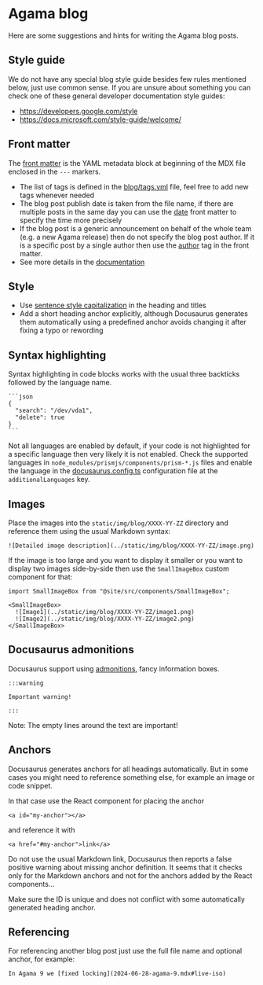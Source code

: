 # Agama blog

Here are some suggestions and hints for writing the Agama blog posts.

## Style guide

We do not have any special blog style guide besides few rules mentioned below, just use common
sense. If you are unsure about something you can check one of these general developer documentation
style guides:

- https://developers.google.com/style
- https://docs.microsoft.com/style-guide/welcome/

## Front matter

The [front matter](https://docusaurus.io/docs/markdown-features#front-matter) is the YAML metadata
block at beginning of the MDX file enclosed in the `---` markers.

- The list of tags is defined in the [blog/tags.yml](blog/tags.yml) file, feel free to add new tags
  whenever needed
- The blog post publish date is taken from the file name, if there are multiple posts in the same
  day you can use the [date](https://docusaurus.io/docs/blog#blog-post-date) front matter to specify
  the time more precisely
- If the blog post is a generic announcement on behalf of the whole team (e.g. a new Agama release)
  then do not specify the blog post author. If it is a specific post by a single author then use the
  [author](https://docusaurus.io/docs/blog#inline-authors) tag in the front matter.
- See more details in the
  [documentation](https://docusaurus.io/docs/api/plugins/@docusaurus/plugin-content-blog#markdown-front-matter)

## Style

- Use [sentence style capitalization](
  https://developers.google.com/style/capitalization#capitalization-in-titles-and-headings) in the
  heading and titles
- Add a short heading anchor explicitly, although Docusaurus generates them automatically using a
  predefined anchor avoids changing it after fixing a typo or rewording

## Syntax highlighting

Syntax highlighting in code blocks works with the usual three backticks followed by the language name.

    ```json
    {
      "search": "/dev/vda1",
      "delete": true
    }
    ```

Not all languages are enabled by default, if your code is not highlighted for a specific language
then very likely it is not enabled. Check the supported languages in
`node_modules/prismjs/components/prism-*.js` files and enable the language in the
[docusaurus.config.ts](docusaurus.config.ts) configuration file at the `additionalLanguages` key.

## Images

Place the images into the `static/img/blog/XXXX-YY-ZZ` directory and reference them using the usual
Markdown syntax:

    ![Detailed image description](../static/img/blog/XXXX-YY-ZZ/image.png)

If the image is too large and you want to display it smaller or you want to display two images
side-by-side then use the `SmallImageBox` custom component for that:

    import SmallImageBox from "@site/src/components/SmallImageBox";

    <SmallImageBox>
      ![Image1](../static/img/blog/XXXX-YY-ZZ/image1.png)
      ![Image2](../static/img/blog/XXXX-YY-ZZ/image2.png)
    </SmallImageBox>

## Docusaurus admonitions

Docusaurus support using [admonitions](https://docusaurus.io/docs/markdown-features/admonitions),
fancy information boxes.

    :::warning

    Important warning!

    :::

Note: The empty lines around the text are important!

## Anchors

Docusaurus generates anchors for all headings automatically. But in some cases you might need to
reference something else, for example an image or code snippet.

In that case use the React component for placing the anchor

    <a id="my-anchor"></a>

and reference it with

    <a href="#my-anchor">link</a>

Do not use the usual Markdown link, Docusaurus then reports a false positive warning about missing
anchor definition. It seems that it checks only for the Markdown anchors and not for the anchors
added by the React components...

Make sure the ID is unique and does not conflict with some automatically generated heading anchor.

## Referencing

For referencing another blog post just use the full file name and optional anchor, for example:

    In Agama 9 we [fixed locking](2024-06-28-agama-9.mdx#live-iso)
